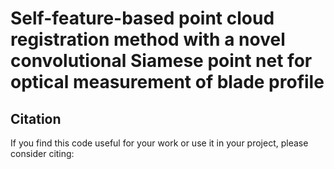 # Self-feature-based point cloud registration method with a novel convolutional Siamese point net for optical measurement of blade profile

## Citation
If you find this code useful for your work or use it in your project, please consider citing:
